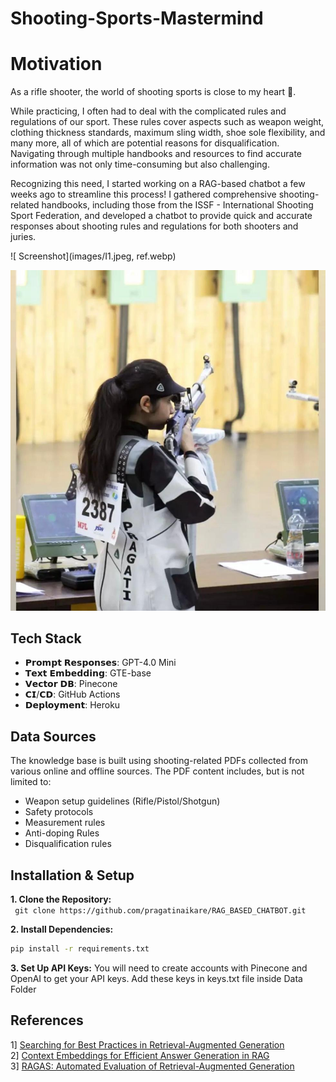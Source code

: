 # Shooting-Sports-Mastermind

# Motivation
As a rifle shooter, the world of shooting sports is close to my heart 💟. <br>

While practicing, I often had to deal with the complicated rules and regulations of our sport. These rules cover aspects such as weapon weight, clothing thickness standards, maximum sling width, shoe sole flexibility, and many more, all of which are potential reasons for disqualification. Navigating through multiple handbooks and resources to find accurate information was not only time-consuming but also challenging. <br>

Recognizing this need, I started working on a RAG-based chatbot a few weeks ago to streamline this process! I gathered comprehensive shooting-related handbooks, including those from the ISSF - International Shooting Sport Federation, and developed a chatbot to provide quick and accurate responses about shooting rules and regulations for both shooters and juries.<br>


![ Screenshot](images/I1.jpeg, ref.webp)

![ Screenshot](images/I2.jpeg)

## Tech Stack

* 𝗣𝗿𝗼𝗺𝗽𝘁 𝗥𝗲𝘀𝗽𝗼𝗻𝘀𝗲𝘀: GPT-4.0 Mini
* 𝗧𝗲𝘅𝘁 𝗘𝗺𝗯𝗲𝗱𝗱𝗶𝗻𝗴: GTE-base
* 𝗩𝗲𝗰𝘁𝗼𝗿 𝗗𝗕: Pinecone
* 𝗖𝗜/𝗖𝗗: GitHub Actions
* 𝗗𝗲𝗽𝗹𝗼𝘆𝗺𝗲𝗻𝘁: Heroku

## Data Sources
The knowledge base is built using shooting-related PDFs collected from various online and offline sources. The PDF content includes, but is not limited to:
 <br>
- Weapon setup guidelines (Rifle/Pistol/Shotgun)<br>
- Safety protocols <br>
- Measurement rules <br>
- Anti-doping Rules
- Disqualification rules <br>


## Installation & Setup
**1. Clone the Repository:** <br>
     ``` 
     git clone https://github.com/pragatinaikare/RAG_BASED_CHATBOT.git
     ```<br>

**2. Install Dependencies:**

```bash
pip install -r requirements.txt
```

**3. Set Up API Keys:** 
You will need to create accounts with Pinecone and OpenAI to get your API keys. Add these keys in keys.txt file inside Data Folder


## References
1] [Searching for Best Practices in Retrieval-Augmented Generation](https://arxiv.org/abs/2407.01219)<br>
2] [Context Embeddings for Efficient Answer Generation in RAG](https://arxiv.org/abs/2407.09252)<br>
3] [RAGAS: Automated Evaluation of Retrieval-Augmented Generation](https://arxiv.org/abs/2309.15217)<br>

